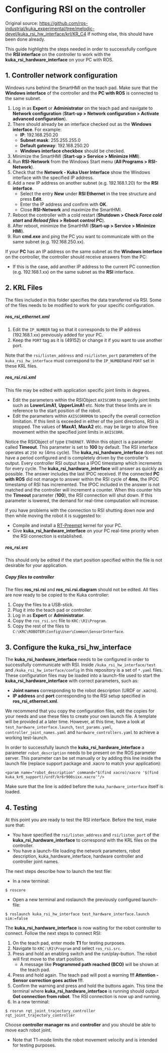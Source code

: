 # Configuring RSI on the controller
Original source: https://github.com/ros-industrial/kuka_experimental/tree/melodic-devel/kuka_rsi_hw_interface/krl/KR_C4
If nothing else, this should have been done already.

This guide highlights the steps needed in order to successfully configure the **RSI interface** on the controller to work with the **kuka_rsi_hardware_interface** on your PC with ROS.

## 1. Controller network configuration

Windows runs behind the SmartHMI on the teach pad. Make sure that the **Windows interface** of the controller and the **PC with ROS** is connected to the same subnet.

1. Log in as **Expert** or **Administrator** on the teach pad and navigate to **Network configuration** (**Start-up > Network configuration > Activate advanced configuration**).
2. There should already be an interface checked out as the **Windows interface**. For example:
   * **IP**: 192.168.250.20
   * **Subnet mask**: 255.255.255.0
   * **Default gateway**: 192.168.250.20
   * **Windows interface checkbox** should be checked.
3. Minimize the SmartHMI (**Start-up > Service > Minimize HMI**).
4. Run **RSI-Network** from the Windows Start menu (**All Programs > RSI-Network**).
5. Check that the **Network - Kuka User Interface** show the Windows interface with the specified IP address.
6. Add a new IP address on another subnet (e.g. 192.168.1.20) for the **RSI interface**.
   * Select the entry **New** under **RSI Ethernet** in the tree structure and press **Edit**.
   * Enter the IP address and confirm with **OK**.
   * Close **RSI-Network** and maximize the SmartHMI.
7. Reboot the controller with a cold restart (**Shutdown > Check *Force cold start* and *Reload files* > Reboot control PC**).
8. After reboot, minimize the SmartHMI (**Start-up > Service > Minimize HMI**).
9. Run **cmd.exe** and ping the PC you want to communicate with on the same subnet (e.g. 192.168.250.xx).

If your **PC** has an IP address on the same subnet as the **Windows interface** on the controller, the controller should receive answers from the PC:
* If this is the case, add another IP address to the current PC connection (e.g. 192.168.1.xx) on the same subnet as the **RSI** interface.

## 2. KRL Files

The files included in this folder specifies the data transferred via RSI. Some of the files needs to be modified to work for your specific configuration.

##### ros_rsi_ethernet.xml
1. Edit the `IP_NUMBER` tag so that it corresponds to the IP address (192.168.1.xx) previously added for your PC.
2. Keep the `PORT` tag as it is (49152) or change it if you want to use another port.

Note that the `rsi/listen_address` and `rsi/listen_port` parameters of the `kuka_rsi_hw_interface` must correspond to the `IP_NUMBER`and `PORT` set in these KRL files.

##### ros_rsi.rsi.xml
This file may be edited with application specific joint limits in degrees.
* Edit the parameters within the RSIObject `AXISCORR` to specify joint limits such as **LowerLimA1**, **UpperLimA1** etc. Note that these limits are in reference to the start position of the robot.
* Edit the parameters within `AXISCORRMON` to specify the overall correction limitation. If this limit is exceeded in either of the joint directions, RSI is stopped. The values of **MaxA1**, **MaxA2** etc. may be large to allow free movement within the specified joint limits in `AXISCORR`.

Notice the RSIObject of type `ETHERNET`. Within this object is a parameter called **Timeout**. This parameter is set to **100** by default. The RSI interface operates at `250 Hz` (4ms cycle). The **kuka_rsi_hardware_interface** does not have a period configured and is completely driven by the controller's output. Every controller RSI output has a IPOC timestamp which increments for every cycle. The **kuka_rsi_hardware_interface** will answer as quickly as possible. The answer includes the last IPOC received. If the connected **PC with ROS** did not manage to answer within the RSI cycle of **4ms**, the IPOC timestamp of RSI has incremented. The IPOC included in the answer is not matched and the controller will increment a counter. When this counter hits the **Timeout** parameter (**100**), the RSI connection will shut down. If this parameter is lowered, the demand for real-time computation will increase.

If you have problems with the connection to RSI shutting down now and then while moving the robot it is suggested to:
* Compile and install a [RT-Preempt](https://rt.wiki.kernel.org/index.php/RT_PREEMPT_HOWTO) kernel for your PC.
* Give **kuka_rsi_hardware_interface** on your PC real-time priority when the RSI connection is established.

##### ros_rsi.src
This should only be edited if the start position specified within the file is not desirable for your application.

##### Copy files to controller
The files **ros_rsi.rsi** and **ros_rsi.rsi.diagram** should not be edited. All files are now ready to be copied to the Kuka controller:

1. Copy the files to a USB-stick.
2. Plug it into the teach pad or controller.
3. Log in as **Expert** or **Administrator**.
4. Copy the `ros_rsi.src` file to `KRC:\R1\Program`.
5. Copy the rest of the files to `C:\KRC\ROBOTER\Config\User\Common\SensorInterface`.

## 3. Configure the kuka_rsi_hw_interface
The **kuka_rsi_hardware_interface** needs to be configured in order to successfully communicate with RSI. Inside `/kuka_rsi_hw_interface/test` and `/kuka_rsi_hw_interface/config` in this repository is a set of `*.yaml` files. These configuration files may be loaded into a launch-file used to start the **kuka_rsi_hardware_interface** with correct parameters, such as:

* **Joint names** corresponding to the robot description (URDF or .xacro).
* **IP address** and **port** corresponding to the RSI setup specified in **ros_rsi_ethernet.xml**.

We recommend that you copy the configuration files, edit the copies for your needs and use these files to create your own launch file. A template will be provided at a later time. However, at this time, have a look at `test_hardware_interface.launch`, `test_params.yaml`, `controller_joint_names.yaml` and `hardware_controllers.yaml` to achieve a working test-launch.

In order to successfully launch the **kuka_rsi_hardware_interface** a parameter `robot_description` needs to be present on the ROS parameter server. This parameter can be set manually or by adding this line inside the launch file (replace support package and .xacro to match your application):

```
<param name="robot_description" command="$(find xacro)/xacro '$(find kuka_kr6_support)/urdf/kr6r900sixx.xacro'"/>
```

Make sure that the line is added before the `kuka_hardware_interface` itself is loaded.

## 4. Testing
At this point you are ready to test the RSI interface. Before the test, make sure that:

* You have specified the `rsi/listen_address` and `rsi/listen_port` of the **kuka_rsi_hardware_interface** to correspond with the KRL files on the controller.
* You have a launch-file loading the network parameters, robot description, kuka_hardware_interface, hardware controller and controller joint names.

The next steps describe how to launch the test file:

* In a new terminal:

```
$ roscore
```

* Open a new terminal and roslaunch the previously configured launch-file:

```
$ roslaunch kuka_rsi_hw_interface test_hardware_interface.launch sim:=false
```

The **kuka_rsi_hardware_interface** is now waiting for the robot controller to connect. Follow the next steps to connect RSI:

1. On the teach pad, enter mode **T1** for testing purposes.
2. Navigate to `KRC:\R1\Program` and select `ros_rsi.src`.
3. Press and hold an enabling switch and the run/play-button. The robot will first move to the start position.
   * A message like **Programmed path reached (BCO)** will be shown at the teach pad.
4. Press and hold again. The teach pad will post a warning **!!! Attention - Sensor correction goes active !!!**.
5. Confirm the warning and press and hold the buttons again. This time the terminal where **kuka_rsi_hardware_interface** is running should output **Got connection from robot**. The RSI connection is now up and running.
6. In a new terminal:

```
$ rosrun rqt_joint_trajectory_controller rqt_joint_trajectory_controller
```

Choose **controller manager ns** and **controller** and you should be able to move each robot joint.

* Note that T1-mode limits the robot movement velocity and is intended for testing purposes.

